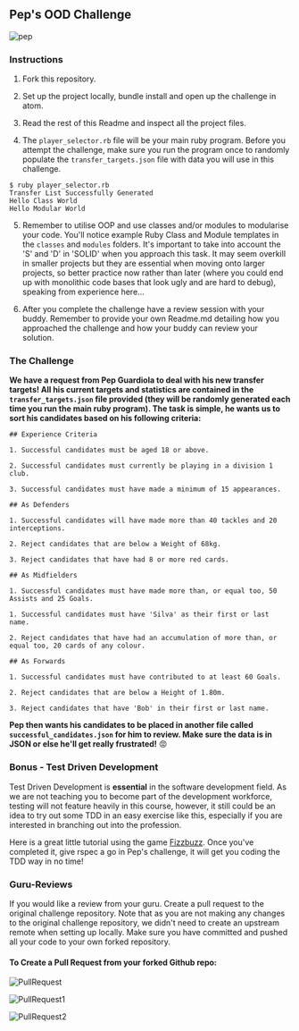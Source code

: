 ## Pep's OOD Challenge

![pep](https://github.com/sportsdatasolutions/pep_ood_challenge/blob/master/pep.png)

### Instructions

1. Fork this repository.

2. Set up the project locally, bundle install and open up the challenge in atom.

3. Read the rest of this Readme and inspect all the project files.

4. The ```player_selector.rb``` file will be your main ruby program. Before you attempt the challenge, make sure you run the program once to randomly populate the ```transfer_targets.json``` file with data you will use in this challenge.

```
$ ruby player_selector.rb
Transfer List Successfully Generated
Hello Class World
Hello Modular World
```

5. Remember to utilise OOP and use classes and/or modules to modularise your code. You'll notice example Ruby Class and Module templates in the ```classes``` and  ```modules``` folders. It's important to take into account the 'S' and 'D' in 'SOLID' when you approach this task. It may seem overkill in smaller projects but they are essential when moving onto larger projects, so better practice now rather than later (where you could end up with monolithic code bases that look ugly and are hard to debug), speaking from experience here...

6. After you complete the challenge have a review session with your buddy. Remember to provide your own Readme.md detailing how you approached the challenge and how your buddy can review your solution.

### The Challenge

**We have a request from Pep Guardiola to deal with his new transfer targets! All his current targets and statistics are contained in the ```transfer_targets.json``` file provided (they will be randomly generated each time you run the main ruby program). The task is simple, he wants us to sort his candidates based on his following criteria:**

```
## Experience Criteria

1. Successful candidates must be aged 18 or above.

2. Successful candidates must currently be playing in a division 1 club.

3. Successful candidates must have made a minimum of 15 appearances.

## As Defenders

1. Successful candidates will have made more than 40 tackles and 20 interceptions.

2. Reject candidates that are below a Weight of 68kg.

3. Reject candidates that have had 8 or more red cards.

## As Midfielders

1. Successful candidates must have made more than, or equal too, 50 Assists and 25 Goals.

1. Successful candidates must have 'Silva' as their first or last name.

2. Reject candidates that have had an accumulation of more than, or equal too, 20 cards of any colour.

## As Forwards

1. Successful candidates must have contributed to at least 60 Goals.

2. Reject candidates that are below a Height of 1.80m.

3. Reject candidates that have 'Bob' in their first or last name.

```

**Pep then wants his candidates to be placed in another file called ```successful_candidates.json``` for him to review. Make sure the data is in JSON or else he'll get really frustrated!** :rage:

### Bonus - Test Driven Development

Test Driven Development is **essential** in the software development field. As we are not teaching you to become part of the development workforce, testing will not feature heavily in this course, however, it still could be an idea to try out some TDD in an easy exercise like this, especially if you are interested in branching out into the profession.

Here is a great little tutorial using the game [Fizzbuzz](https://medium.com/craft-academy/introduction-to-ruby-and-rspec-135da4051802). Once you've completed it, give rspec a go in Pep's challenge, it will get you coding the TDD way in no time!

### Guru-Reviews

If you would like a review from your guru. Create a pull request to the original challenge repository. Note that as you are not making any changes to the original challenge repository, we didn't need to create an upstream remote when setting up locally. Make sure you have committed and pushed all your code to your own forked repository.

#### To Create a Pull Request from your forked Github repo:

![PullRequest](https://github.com/danielstpaul/sds_academy_course/blob/master/public/PullRequest.png)

![PullRequest1](https://github.com/danielstpaul/sds_academy_course/blob/master/public/PullRequest1.png)

![PullRequest2](https://github.com/danielstpaul/sds_academy_course/blob/master/public/PullRequest2.png)
